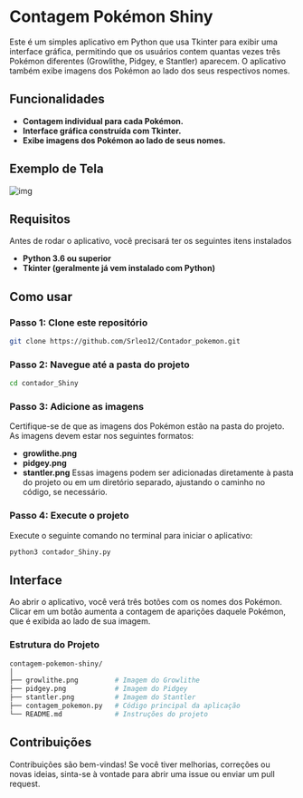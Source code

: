 # Contagem Pokémon Shiny
Este é um simples aplicativo em Python que usa Tkinter para exibir uma interface gráfica, permitindo que os usuários contem quantas vezes três Pokémon diferentes (Growlithe, Pidgey, e Stantler) aparecem. O aplicativo também exibe imagens dos Pokémon ao lado dos seus respectivos nomes.

## Funcionalidades
- <b>Contagem individual para cada Pokémon.</b>
- <b>Interface gráfica construída com Tkinter.</b>
- <b>Exibe imagens dos Pokémon ao lado de seus nomes.</b>

## Exemplo de Tela
![img](https://github.com/user-attachments/assets/a45e49af-5689-4508-8e85-6a45ed16c406)

## Requisitos
Antes de rodar o aplicativo, você precisará ter os seguintes itens instalados
- <b>Python 3.6 ou superior</b>
- <b>Tkinter (geralmente já vem instalado com Python)</b>

## Como usar
### Passo 1: Clone este repositório
``` bash
git clone https://github.com/Srleo12/Contador_pokemon.git
```
### Passo 2: Navegue até a pasta do projeto
``` bash
cd contador_Shiny
```
### Passo 3: Adicione as imagens
Certifique-se de que as imagens dos Pokémon estão na pasta do projeto. As imagens devem estar nos seguintes formatos:
- <b>growlithe.png</b>
- <b>pidgey.png</b>
- <b>stantler.png</b>
Essas imagens podem ser adicionadas diretamente à pasta do projeto ou em um diretório separado, ajustando o caminho no código, se necessário.

### Passo 4: Execute o projeto
Execute o seguinte comando no terminal para iniciar o aplicativo:
``` bash
python3 contador_Shiny.py
```

## Interface
Ao abrir o aplicativo, você verá três botões com os nomes dos Pokémon. Clicar em um botão aumenta a contagem de aparições daquele Pokémon, que é exibida ao lado de sua imagem.

### Estrutura do Projeto
``` bash
contagem-pokemon-shiny/
│
├── growlithe.png         # Imagem do Growlithe
├── pidgey.png            # Imagem do Pidgey
├── stantler.png          # Imagem do Stantler
├── contagem_pokemon.py   # Código principal da aplicação
└── README.md             # Instruções do projeto
```

## Contribuições
Contribuições são bem-vindas! Se você tiver melhorias, correções ou novas ideias, sinta-se à vontade para abrir uma issue ou enviar um pull request.

